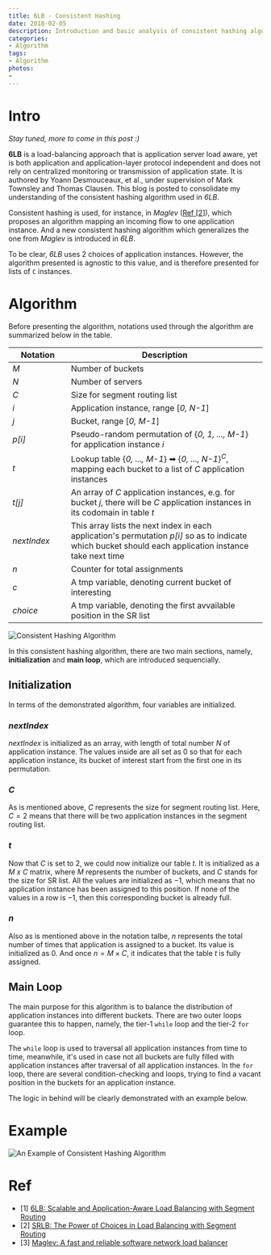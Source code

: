 ```yaml
---
title: 6LB - Consistent Hashing 
date: 2018-02-05
description: Introduction and basic analysis of consistent hashing algorithm used in 6LB. [Stay tuned, more to come in this post :)]
categories:
- Algorithm
tags:
- Algorithm
photos:
- 
---
```


<style>
table th:first-of-type {
    width: 100px;
}
</style>

# Intro

_Stay tuned, more to come in this post :)_

**6LB** is a load-balancing approach that is application server load aware, yet is both application and application-layer protocol independent and does not rely on centralized monitoring or transmission of application state. It is authored by Yoann Desmouceaux, et al., under supervision of Mark Townsley and Thomas Clausen. This blog is posted to consolidate my understanding of the consistent hashing algorithm used in _6LB_. 

Consistent hashing is used, for instance, in _Maglev_ ([Ref \[2\]](https://www.usenix.org/system/files/conference/nsdi16/nsdi16-paper-eisenbud.pdf)), which proposes an algorithm mapping an incoming flow to one application instance. And a new consistent hashing algorithm which generalizes the one from _Maglev_ is introduced in _6LB_.

To be clear, _6LB_ uses 2 choices of application instances. However, the algorithm presented is agnostic to this value, and is therefore presented for lists of `C` instances.

# Algorithm

Before presenting the algorithm, notations used through the algorithm are summarized below in the table.

| Notation | Description |
| --- | --- |
| _M_ | Number of buckets |
| _N_ | Number of servers |
| _C_ | Size for segment routing list |
| _i_ | Application instance, range \[_0, N-1_\] |
| _j_ | Bucket, range \[_0, M-1_\]
| _p\[i\]_ | Pseudo-random permutation of {_0, 1, ..., M-1_} for application instance _i_ |
| _t_ | Lookup table {_0, ..., M-1_} ➡ {_0, ..., N-1_}$^C$, mapping each bucket to a list of _C_ application instances |
| _t\[j\]_ | An array of _C_ application instances, e.g. for bucket _j_, there will be _C_ application instances in its codomain in table _t_ |
| _nextIndex_ | This array lists the next index in each application's permutation _p\[i\]_ so as to indicate which bucket should each application instance take next time |
| _n_ | Counter for total assignments |
| _c_ | A tmp variable, denoting current bucket of interesting |
| _choice_ | A tmp variable, denoting the first avvailable position in the SR list |

![Consistent Hashing Algorithm](/assets/images/X/cisco-intern/6lb-hash-alg.png)

In this consistent hashing algorithm, there are two main sections, namely, **initialization** and **main loop**, which are introduced sequencially.

## Initialization

In terms of the demonstrated algorithm, four variables are initialized.

### $nextIndex$

$nextIndex$ is initialized as an array, with length of total number $N$ of application instance. The values inside are all set as $0$ so that for each application instance, its bucket of interest start from the first one in its permutation.

### $C$

As is mentioned above, $C$ represents the size for segment routing list. Here, $C = 2$ means that there will be two application instances in the segment routing list.

### $t$

Now that $C$ is set to $2$, we could now initialize our table $t$. It is initialized as a _M x C_ matrix, where _M_ represents the number of buckets, and _C_ stands for the size for SR list. All the values are initialized as $-1$, which means that no application instance has been assigned to this position. If none of the values in a row is $-1$, then this corresponding bucket is already full.

### $n$

Also as is mentioned above in the notation talbe, $n$ represents the total number of times that application is assigned to a bucket. Its value is initialized as $0$. And once $n = M \times C$, it indicates that the table $t$ is fully assigned.

## Main Loop

The main purpose for this algorithm is to balance the distribution of application instances into different buckets. There are two outer loops guarantee this to happen, namely, the tier-1 `while` loop and the tier-2 `for` loop. 

The `while` loop is used to traversal all application instances from time to time, meanwhile, it's used in case not all buckets are fully filled with application instances after traversal of all application instances. In the `for` loop, there are several condition-checking and loops, trying to find a vacant position in the buckets for an application instance. 

The logic in behind will be clearly demonstrated with an example below.

# Example

![An Example of Consistent Hashing Algorithm](/assets/images/X/cisco-intern/6lb-hash-eg.png)

# Ref

- \[1\] [6LB: Scalable and Application-Aware Load Balancing with Segment Routing](http://www.thomasclausen.net/wp-content/uploads/2018/02/2018-IEEE-Transactions-on-Networking-6LB-Scalable-and-Application-Aware-Load-Balancing-with-Segment-Routing.pdf)
- \[2\] [SRLB: The Power of Choices in Load Balancing with Segment Routing](http://www.thomasclausen.net/wp-content/uploads/2017/06/2017-ICDCS-SRLB-The-Power-of-Choices-in-Load-Balancing-with-Segment-Routing.pdf)
- \[3\] [Maglev: A fast and reliable software network load balancer](https://www.usenix.org/system/files/conference/nsdi16/nsdi16-paper-eisenbud.pdf)